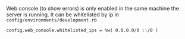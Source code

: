 
Web console (to show errors) is only enabled in the same machine the server is 
running. It can be whitelisted by ip in `config/environments/development.rb`
```
config.​web_console​.​whitelisted_ips​ = ​%w( 0.0.0.0/0 ::/0 )​
```

